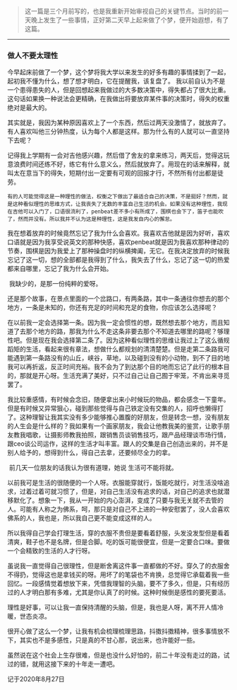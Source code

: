 

> 这一篇是三个月前写的，也是我重新开始审视自己的关键节点。当时的前一天晚上发生了一些事情，正好第二天早上起来做了个梦，便开始遐想，有了这篇。

----

### 做人不要太理性

​		今早起床前做了一个梦，这个梦将我大学以来发生的好多有趣的事情揉到了一起，起初我不懂为什么，想了想才明白，它在提醒我，该复盘了。
我以前自认为不是一个患得患失的人，但是回想起来我做过的大多数决策中，得失都占了很大比重。这句话如果换一种说法会更精确，在我做出将要放弃某件事的决策时，得失的权重绝对是最大的。

​		其实就是，我因为某种原因喜欢上了一个东西，然后过两天没激情了，就放弃了。有人喜欢叫他三分钟热度，认为每个人都是这样。那为什么有的人就可以一直坚持下去呢？

​		记得我上学期有一会对吉他感兴趣，然后借了舍友的拿来练习，两天后，觉得这玩意浪费时间还练不好，练它有什么意义么，然后就放弃了。用现在的话来解释，就叫太在意当下的得失，短期付出一定要有可观的回报才行，不然所有付出都是徒劳。

   	有的人可能觉得这是一种理性的做法，权衡之下做出了最适合自己的决策，不是挺好？然而，就是这种看似理性的思维方式，让我丧失了无数的丰富自己生活的机会。如果没有这种理性，我现在吉他可以入门了，口语很流利了，penbeat差不多小有所成了，围棋也会下了，笛子也能吹了，然而并没有。所以我并不认为这是种理性，这是我发自内心的懈怠。

​    	我在想着放弃的时候竟然忘记了我为什么会喜欢。我喜欢吉他就是因为好听，喜欢口语就是因为我享受说英文的那种快感，喜欢penbeat就是因为我喜欢那种律动的节奏，围棋是因为我爱上了那种操盘时的纵横捭阖，无它。在我决定放弃的时候我忘记了这一切，想的全部都是我得到了什么，我失去了什么，忘记了这一切的热爱都来自哪里，忘记了我为什么会开始。

​    	我缺少的，是那一份纯粹的爱呀。

​    	还是那个故事，在景点里面的一个岔路口，有两条路，其中一条通往你想去的那个地方，一条是未知的，你还有充足的时间和充足的食物，你应该怎么选择呢？

​    	在以前我一定会选择第一条。因为我一定会惯性的想，既然想去那个地方，而且知道了去那个地方的路，那我为什么不走这条非要去那个不知道去哪里的路呢？够理性吧。但是现在我会选择第二条了。因为这种看似理性的思维让我过上了这么循规蹈矩的生活，看起来很有章法，想做什么都规划的清清楚楚。但是走第二条路我可能遇到第一条路没有的山丘，峡谷，草地，以及碰到没有的小动物，到不了目的地我可以再折返，反正时间充裕。我不会为了到达那个目的地而忘记了此行的根本目的，那就是开心呀。生活充满了美好，只不过自己让自己囿于牢笼，不肯出来寻觅罢了。

​    	我比较重感情，有时候会念旧，随便拿出来小时候玩的物品，都会感念一下童年。但是有时候又异常狠心，碰到那些觉得与自己铁定没有交集的人，招呼也懒得打了。这种理智让我其实没有多少能够推心置腹的好朋友，但是转念一想，没有朋友的人生会是什么样的？我如果有一个画家朋友，我会让他教我美的鉴赏，让歌手朋友教我唱歌，让摄影师教我拍照，跟销售员谈销售技巧，跟产品经理谈市场行情，跟ceo谈公司运作，这样的生活才叫丰富。跟人的交集是自己创造出来的，并不是别人给予的，想得到什么，得自己去拿，还要倾尽全力的拿。

​    	前几天一位朋友的话我认为很有道理，她说 生活可不能将就。

​    	以前我可是生活的很随便的一个人呀。衣服能穿就行，饭能吃就行，对生活没啥追求，过着过着可就习惯了，但是，对自己生活没有追求的话，对自己的追求也就潜移默化了。想象一下，我从一开始的内心澎湃，变成了只要与我无关就不去管的人。可能有人称之为佛系，呵，那只是对自己不上进的一种安慰罢了，没人会喜欢佛系的人，我也是，所以我自己更不能变成这样的人。

​    	所以我得自己学会打理生活，穿的衣服不贵但是要看着舒服，头发没发型但是看着清爽，鞋子也不是名牌，但是合脚。吃的饭可能很便宜，但是一定要合口味。要做一个会精致的生活的人才行呀。

​    	虽说我一直觉得自己很理性，但是断舍离这件事一直都做的不好。穿久了的衣服舍不得扔，觉得这也是拿钱买的呀。用坏了的笔袋也不肯换，总觉得它承载着我一些回忆。一段感情觉着想放下来，凭借我理智的头脑，要不了多久，但是，只有经历过的人才明白那有多难，尤其是你认真了的时候。这种时候倒是感性的要死要活。

​    	理性是好事，可以让我一直保持清醒的头脑，但是，我也是人呀，离不开人情冷暖，世态炎凉。

​    	很开心做了这么一个梦，让我有机会梳理梳理思路，抖擞抖擞精神，很多事情放不下，其实也不是多感性，只是真的不甘心那，说出来，也许能好一些。

​    	虽然说在这个社会上生存很难，但是也没什么好怕的，前二十年没有走过的路，试过的错，就用这接下来的十年走一遭吧。



记于2020年8月27日

